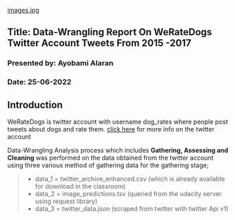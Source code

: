 [images.jpg](Images/Img_1.jpg)

## Title: Data-Wrangling Report On WeRateDogs Twitter Account Tweets From 2015 -2017
### Presented by: Ayobami Alaran
### Date: 25-06-2022

## Introduction

WeRateDogs is twitter account with username dog_rates where people post tweets about dogs and rate them.
[click here](https://twitter.com/dog_rates) for more info on the twitter account

Data-Wrangling Analysis process which includes **Gathering, Assessing and Cleaning** was performed on the data obtained from the twitter account using three various method of gathering data for the gathering stage;
>- data_1 = twitter_archive_enhanced.csv (which is already available for download in the classroom)
>- data_2 = image_predictions.tsv (queried from the udacity server using request library)
>- data_3 = twitter_data.json (scraped from twitter with twitter Api v1)

